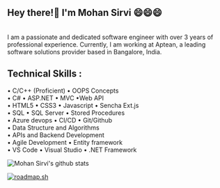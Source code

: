 ## Hey there!👋 I'm Mohan Sirvi 😄😄😄
<br />
I am a passionate and dedicated software engineer with over 3 years of professional experience. Currently, I am working at Aptean, a leading software solutions provider based in Bangalore, India.

## Technical Skills :
• C/C++ (Proficient) • OOPS Concepts
<br />
• C# • ASP.NET • MVC •Web API
<br />
• HTML5 • CSS3 • Javascript • Sencha Ext.js
<br />
• SQL • SQL Server • Stored Procedures
<br />
• Azure devops • CI/CD • Git/Github
<br />
• Data Structure and Algorithms
<br />
• APIs and Backend Development
<br />
• Agile Development • Entity framework
<br />
• VS Code • Visual Studio • .NET Framework
<br />

![Mohan Sirvi's github stats](https://github-readme-stats.vercel.app/api?username=mohansirvi&show_icons=true&hide_border=true)

[![roadmap.sh](https://roadmap.sh/card/wide/675f1bd3ecc889bb0dd09a35?variant=dark)](https://roadmap.sh)

<!--
<a href="https://github.com/rockstarCSE057/Line-Encoding">
  <img align="left" src="https://github-readme-stats.vercel.app/api/pin/?username=mohansirvi&repo=Line-Encoding" />
</a>

<a href="https://github.com/rockstarCSE057/Mini-Tic-Tac-Toe">
  <img align="right" src="https://github-readme-stats.vercel.app/api/pin/?username=mohansirvi&repo=Mini-Tic-Tac-Toe" />
</a>




**Mohan** is a ✨ _special_ ✨ repository because its `README.md` (this file) appears on your GitHub profile.

Here are some ideas to get you started:

- 🔭 I’m currently working on 

- 👯 I’m looking to collaborate on ...

- 🤔 I’m looking for help with ...

- 💬 Ask me about ...

- 📫 How to reach me: ... mohansirvi999@gmail.com

- 😄 Pronouns: ...

- ⚡ Fun fact: ...
-->

